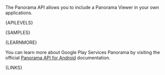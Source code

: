 The Panorama API allows you to include a Panorama Viewer in your own applications.



{APILEVELS}



{SAMPLES}



{LEARNMORE}

You can learn more about Google Play Services Panorama by visiting the official [Panorama API for Android](https://developers.google.com/android/reference/com/google/android/gms/panorama/package-summary) documentation.



{LINKS}
